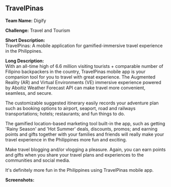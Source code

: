 ## TravelPinas

**Team Name:** Digify

**Challenge:** Travel and Tourism

**Short Description:**  
TravelPinas: A mobile application for gamified-immersive travel experience in the Philippines.

**Long Description:**  
With an all-time high of 6.6 million visiting tourists + comparable number of Filipino backpackers in the country, TravelPinas mobile app is your companion tool for you to travel with great experience. The Augmented Reality (AR) and Virtual Environments (VE) immersive experience powered by Aboitiz Weather Forecast API can make travel more convenient, seamless, and secure. 

The customizable suggested itinerary easily records your adventure plan such as booking options to airport, seaport, road and railways transportations; hotels; restaurants; and fun things to do.

The gamified location-based marketing tool built-in the app, such as getting 'Rainy Season' and 'Hot Summer' deals, discounts, promos; and earning points and gifts together with your families and friends will really make your travel experience in the Philippines more fun and exciting.

Make travel blogging and/or vlogging a pleasure. Again, you can earn points and gifts when you share your travel plans and experiences to the communities and social media.

It's definitely more fun in the Philippines using TravelPinas mobile app.

**Screenshots:**

<image source="readme_images/00-intro.png" width="200">

